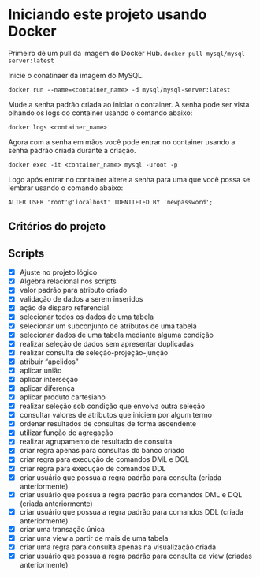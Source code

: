 # Iniciando este projeto usando Docker

Primeiro dê um pull da imagem do Docker Hub.
`docker pull mysql/mysql-server:latest`

Inicie o conatinaer da imagem do MySQL.

`docker run --name=<container_name> -d mysql/mysql-server:latest`

Mude a senha padrão criada ao iniciar o container. A senha pode ser vista olhando os logs do container usando o comando abaixo:

`docker logs <container_name>`

Agora com a senha em mãos você pode entrar no container usando a senha padrão criada durante a criação.

`docker exec -it <container_name> mysql -uroot -p`

Logo após entrar no container altere a senha para uma que você possa se lembrar usando o comando abaixo:

`ALTER USER 'root'@'localhost' IDENTIFIED BY 'newpassword';`

## Critérios do projeto

## Scripts
- [x] Ajuste no projeto lógico
- [x] Algebra relacional nos scripts
- [x] valor padrão para atributo criado
- [x] validação de dados a serem inseridos
- [x] ação de disparo referencial
- [x] selecionar todos os dados de uma tabela
- [x] selecionar um subconjunto de atributos de uma tabela
- [x] selecionar dados de uma tabela mediante alguma condição
- [x] realizar seleção de dados sem apresentar duplicadas
- [x] realizar consulta de seleção-projeção-junção
- [x] atribuir “apelidos”
- [x] aplicar união
- [x] aplicar interseção
- [x] aplicar diferença
- [x] aplicar produto cartesiano
- [x] realizar seleção sob condição que envolva outra seleção
- [x] consultar valores de atributos que iniciem por algum termo
- [x] ordenar resultados de consultas de forma ascendente
- [x] utilizar função de agregação
- [x] realizar agrupamento de resultado de consulta
- [x] criar regra apenas para consultas do banco criado
- [x] criar regra para execução de comandos DML e DQL
- [x] criar regra para execução de comandos DDL
- [x] criar usuário que possua a regra padrão para consulta (criada anteriormente)
- [x] criar usuário que possua a regra padrão para comandos DML e DQL (criada anteriormente)
- [x] criar usuário que possua a regra padrão para comandos DDL (criada anteriormente)
- [x] criar uma transação única
- [x] criar uma view a partir de mais de uma tabela
- [x] criar uma regra para consulta apenas na visualização criada
- [x] criar usuário que possua a regra padrão para consulta da view (criadas anteriormente)
